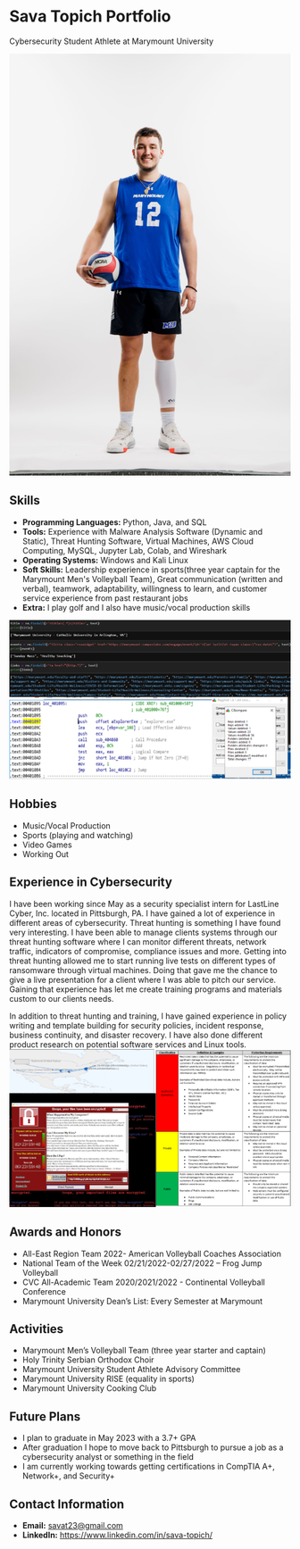 # Sava Topich Portfolio
Cybersecurity Student Athlete at Marymount University

![](/images/Volleyball%20Portrait.JPG)

## Skills
- **Programming Languages:** Python, Java, and SQL
- **Tools:** Experience with Malware Analysis Software (Dynamic and Static), Threat Hunting Software, Virtual Machines, AWS Cloud Computing, MySQL, Jupyter Lab, Colab, and Wireshark
- **Operating Systems:** Windows and Kali Linux
- **Soft Skills:** Leadership experience in sports(three year captain for the Marymount Men's Volleyball Team), Great communication (written and verbal), teamwork, adaptability, willingness to learn, and customer service experience from past restaurant jobs
- **Extra:** I play golf and I also have music/vocal production skills

![Examples of python coding and malware analysis](/images/work%20ex%202.png)

## Hobbies
- Music/Vocal Production
- Sports (playing and watching)
- Video Games
- Working Out

## Experience in Cybersecurity
I have been working since May as a security specialist intern for LastLine Cyber, Inc. located in Pittsburgh, PA. I have gained a lot of experience in different areas of cybersecurity. Threat hunting is something I have found very interesting. I have been able to manage clients systems through our threat hunting software where I can monitor different threats, network traffic, indicators of compromise, compliance issues and more. Getting into threat hunting allowed me to start running live tests on different types of ransomware through virtual machines. Doing that gave me the chance to give a live presentation for a client where I was able to pitch our service. Gaining that experience has let me create training programs and materials custom to our clients needs.

In addition to threat hunting and training, I have gained experience in policy writing and template building for security policies, incident response, business continuity, and disaster recovery. I have also done different product research on potential software services and Linux tools.
![Examples of network traffic monitoring, policy writing, and ransomware testing](/images/Work%20ex.png)

## Awards and Honors
- All-East Region Team 2022- American Volleyball Coaches Association
- National Team of the Week 02/21/2022-02/27/2022 – Frog Jump Volleyball
- CVC All-Academic Team 2020/2021/2022 - Continental Volleyball Conference
- Marymount University Dean’s List:  Every Semester at Marymount

## Activities
- Marymount Men’s Volleyball Team (three year starter and captain)
- Holy Trinity Serbian Orthodox Choir
- Marymount University Student Athlete Advisory Committee
- Marymount University RISE (equality in sports)
- Marymount University Cooking Club

## Future Plans
- I plan to graduate in May 2023 with a 3.7+ GPA
- After graduation I hope to move back to Pittsburgh to pursue a job as a cybersecurity analyst or something in the field
- I am currently working towards getting certifications in CompTIA A+, Network+, and Security+

## Contact Information
- **Email:** savat23@gmail.com
- **LinkedIn:** https://www.linkedin.com/in/sava-topich/

